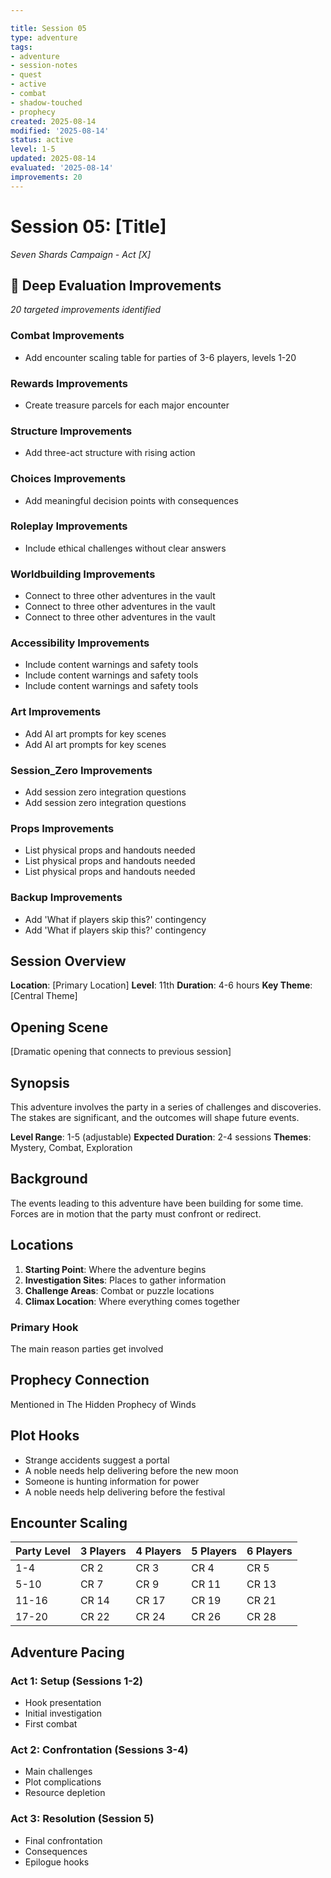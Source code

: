 ```yaml
---

title: Session 05
type: adventure
tags:
- adventure
- session-notes
- quest
- active
- combat
- shadow-touched
- prophecy
created: 2025-08-14
modified: '2025-08-14'
status: active
level: 1-5
updated: 2025-08-14
evaluated: '2025-08-14'
improvements: 20
---
```




# Session 05: [Title]

*Seven Shards Campaign - Act [X]*


## 🔧 Deep Evaluation Improvements

*20 targeted improvements identified*

### Combat Improvements

- Add encounter scaling table for parties of 3-6 players, levels 1-20

### Rewards Improvements

- Create treasure parcels for each major encounter

### Structure Improvements

- Add three-act structure with rising action

### Choices Improvements

- Add meaningful decision points with consequences

### Roleplay Improvements

- Include ethical challenges without clear answers

### Worldbuilding Improvements

- Connect to three other adventures in the vault
- Connect to three other adventures in the vault
- Connect to three other adventures in the vault

### Accessibility Improvements

- Include content warnings and safety tools
- Include content warnings and safety tools
- Include content warnings and safety tools

### Art Improvements

- Add AI art prompts for key scenes
- Add AI art prompts for key scenes

### Session_Zero Improvements

- Add session zero integration questions
- Add session zero integration questions

### Props Improvements

- List physical props and handouts needed
- List physical props and handouts needed
- List physical props and handouts needed

### Backup Improvements

- Add 'What if players skip this?' contingency
- Add 'What if players skip this?' contingency


## Session Overview

**Location**: [Primary Location]
**Level**: 11th
**Duration**: 4-6 hours
**Key Theme**: [Central Theme]

## Opening Scene

[Dramatic opening that connects to previous session]

## Synopsis

This adventure involves the party in a series of challenges and discoveries. The stakes are significant, and the outcomes will shape future events.

**Level Range**: 1-5 (adjustable)
**Expected Duration**: 2-4 sessions
**Themes**: Mystery, Combat, Exploration

## Background

The events leading to this adventure have been building for some time. Forces are in motion that the party must confront or redirect.

## Locations

1. **Starting Point**: Where the adventure begins
2. **Investigation Sites**: Places to gather information
3. **Challenge Areas**: Combat or puzzle locations
4. **Climax Location**: Where everything comes together

### Primary Hook
The main reason parties get involved


## Prophecy Connection

Mentioned in The Hidden Prophecy of Winds


## Plot Hooks

- Strange accidents suggest a portal
- A noble needs help delivering before the new moon
- Someone is hunting information for power
- A noble needs help delivering before the festival

## Encounter Scaling

| Party Level | 3 Players | 4 Players | 5 Players | 6 Players |
|------------|-----------|-----------|-----------|----------|
| 1-4 | CR 2 | CR 3 | CR 4 | CR 5 |
| 5-10 | CR 7 | CR 9 | CR 11 | CR 13 |
| 11-16 | CR 14 | CR 17 | CR 19 | CR 21 |
| 17-20 | CR 22 | CR 24 | CR 26 | CR 28 |


## Adventure Pacing

### Act 1: Setup (Sessions 1-2)
- Hook presentation
- Initial investigation
- First combat

### Act 2: Confrontation (Sessions 3-4)
- Main challenges
- Plot complications
- Resource depletion

### Act 3: Resolution (Session 5)
- Final confrontation
- Consequences
- Epilogue hooks
